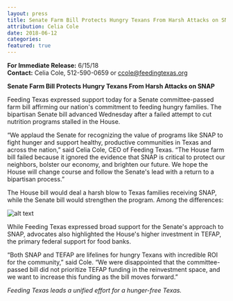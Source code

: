 ```yaml
---
layout: press
title: Senate Farm Bill Protects Hungry Texans From Harsh Attacks on SNAP
attribution: Celia Cole
date: 2018-06-12
categories:
featured: true
---  
```

**For Immediate Release:** 6/15/18   
**Contact:** Celia Cole, 512-590-0659 or ccole@feedingtexas.org

**Senate Farm Bill Protects Hungry Texans From Harsh Attacks on SNAP**

Feeding Texas expressed support today for a Senate committee-passed farm bill affirming our nation's commitment to feeding hungry families. The bipartisan Senate bill advanced Wednesday after a failed attempt to cut nutrition programs stalled in the House.
 
“We applaud the Senate for recognizing the value of programs like SNAP to fight hunger and support healthy, productive communities in Texas and across the nation,” said Celia Cole, CEO of Feeding Texas. “The House farm bill failed because it ignored the evidence that SNAP is critical to protect our neighbors, bolster our economy, and brighten our future. We hope the House will change course and follow the Senate's lead with a return to a bipartisan process.”

The House bill would deal a harsh blow to Texas families receiving SNAP, while the Senate bill would strengthen the program. Among the differences:

![alt text](https://s3-us-west-2.amazonaws.com/assets.feedingtexas.org/images/inline/SNAP.houseVsenate.png)

While Feeding Texas expressed broad support for the Senate's approach to SNAP, advocates also highlighted the House's higher investment in TEFAP, the primary federal support for food banks. 

“Both SNAP and TEFAP are lifelines for hungry Texans with incredible ROI for the community,” said Cole. “We were disappointed that the committee-passed bill did not prioritize TEFAP funding in the reinvestment space, and we want to increase this funding as the bill moves forward.”

*Feeding Texas leads a unified effort for a hunger-free Texas.* 
